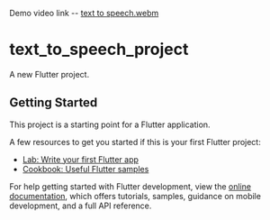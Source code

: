 Demo video link -- [text to speech.webm](https://user-images.githubusercontent.com/49479943/207581010-f3e37a99-e433-48ac-bdc5-bddefa540f80.webm)
# text_to_speech_project

A new Flutter project.

## Getting Started

This project is a starting point for a Flutter application.

A few resources to get you started if this is your first Flutter project:

- [Lab: Write your first Flutter app](https://docs.flutter.dev/get-started/codelab)
- [Cookbook: Useful Flutter samples](https://docs.flutter.dev/cookbook)

For help getting started with Flutter development, view the
[online documentation](https://docs.flutter.dev/), which offers tutorials,
samples, guidance on mobile development, and a full API reference.
